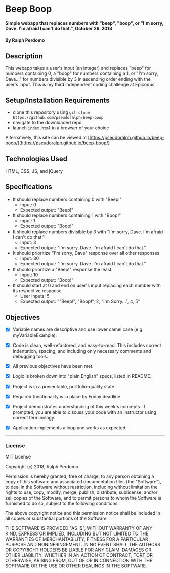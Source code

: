 # Beep Boop

#### Simple webapp that replaces numbers with "beep", "boop", or "I'm sorry, Dave. I'm afraid I can't do that.", October 26. 2018

#### By Ralph Perdomo

## Description

This webapp takes a user's input (an integer) and replaces "beep" for numbers containing 0, a "boop" for numbers containing a 1, or "I'm sorry, Dave..." for numbers divisible by 3 in ascending order ending with the user's input. This is my third independent coding challenge at Epicodus.

## Setup/Installation Requirements

* clone this repository using `git clone https://github.com/pseudoralph/beep-boop`
* navigate to the downloaded repo
* launch `index.html` in a browser of your choice

Alternatively, this site can be viewed at [https://pseudoralph.github.io/beep-boop/](https://pseudoralph.github.io/beep-boop/)

## Technologies Used

HTML, CSS, JS, and jQuery

## Specifications
* It should replace numbers containing 0 with "Beep!"
  * Input: 0
  * Expected output: "Beep!"
* It should replace numbers containing 1 with "Boop!"
  * Input: 1
  * Expected output: "Boop!"
* It should replace numbers divisible by 3 with "I'm sorry, Dave. I'm afraid I can't do that."
  * Input: 3
  * Expected output: "I'm sorry, Dave. I'm afraid I can't do that."
* It should prioritize "I'm sorry, Dave" response over all other responses.
  * Input: 30
  * Expected output: "I'm sorry, Dave. I'm afraid I can't do that."
* It should prioritize a "Beep!" response the least.
  * Input: 10
  * Expected output: "Boop!"
* It should start at 0 and end on user's input replacing each number with its respective response
  * User inputs: 5
  * Expected output: ""Beep!", "Boop!", 2, "I'm Sorry...", 4, 5"

## Objectives

- [x] Variable names are descriptive and use lower camel case (e.g. myVariableExample).

- [x] Code is clean, well-refactored, and easy-to-read. This includes correct indentation, spacing, and including only necessary comments and debugging tools.

- [x] All previous objectives have been met.

- [x] Logic is broken down into "plain English" specs, listed in README.

- [x] Project is in a presentable, portfolio-quality state.

- [x] Required functionality is in place by Friday deadline.

- [x] Project demonstrates understanding of this week's concepts. If prompted, you are able to discuss your code with an instructor using correct terminology.

- [x] Application implements a loop and works as expected.

---

### License

MIT License

Copyright (c) 2018, Ralph Perdomo

Permission is hereby granted, free of charge, to any person obtaining a copy
of this software and associated documentation files (the "Software"), to deal
in the Software without restriction, including without limitation the rights
to use, copy, modify, merge, publish, distribute, sublicense, and/or sell
copies of the Software, and to permit persons to whom the Software is
furnished to do so, subject to the following conditions:

The above copyright notice and this permission notice shall be included in all
copies or substantial portions of the Software.

THE SOFTWARE IS PROVIDED "AS IS", WITHOUT WARRANTY OF ANY KIND, EXPRESS OR
IMPLIED, INCLUDING BUT NOT LIMITED TO THE WARRANTIES OF MERCHANTABILITY,
FITNESS FOR A PARTICULAR PURPOSE AND NONINFRINGEMENT. IN NO EVENT SHALL THE
AUTHORS OR COPYRIGHT HOLDERS BE LIABLE FOR ANY CLAIM, DAMAGES OR OTHER
LIABILITY, WHETHER IN AN ACTION OF CONTRACT, TORT OR OTHERWISE, ARISING FROM,
OUT OF OR IN CONNECTION WITH THE SOFTWARE OR THE USE OR OTHER DEALINGS IN THE
SOFTWARE.
